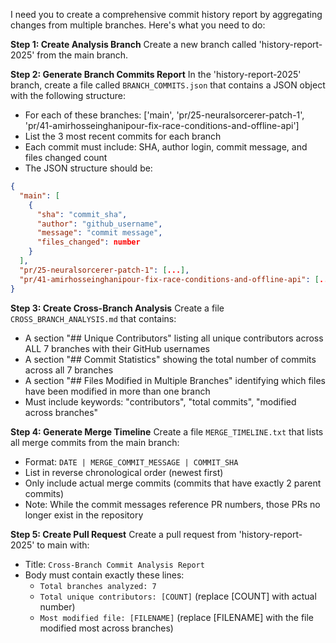 I need you to create a comprehensive commit history report by aggregating changes from multiple branches. Here's what you need to do:

**Step 1: Create Analysis Branch**
Create a new branch called 'history-report-2025' from the main branch.

**Step 2: Generate Branch Commits Report**
In the 'history-report-2025' branch, create a file called `BRANCH_COMMITS.json` that contains a JSON object with the following structure:
- For each of these branches: ['main', 'pr/25-neuralsorcerer-patch-1', 'pr/41-amirhosseinghanipour-fix-race-conditions-and-offline-api']
- List the 3 most recent commits for each branch
- Each commit must include: SHA, author login, commit message, and files changed count
- The JSON structure should be:
```json
{
  "main": [
    {
      "sha": "commit_sha",
      "author": "github_username",
      "message": "commit message",
      "files_changed": number
    }
  ],
  "pr/25-neuralsorcerer-patch-1": [...],
  "pr/41-amirhosseinghanipour-fix-race-conditions-and-offline-api": [...]
}
```

**Step 3: Create Cross-Branch Analysis**
Create a file `CROSS_BRANCH_ANALYSIS.md` that contains:
- A section "## Unique Contributors" listing all unique contributors across ALL 7 branches with their GitHub usernames
- A section "## Commit Statistics" showing the total number of commits across all 7 branches
- A section "## Files Modified in Multiple Branches" identifying which files have been modified in more than one branch
- Must include keywords: "contributors", "total commits", "modified across branches"

**Step 4: Generate Merge Timeline**
Create a file `MERGE_TIMELINE.txt` that lists all merge commits from the main branch:
- Format: `DATE | MERGE_COMMIT_MESSAGE | COMMIT_SHA`
- List in reverse chronological order (newest first)
- Only include actual merge commits (commits that have exactly 2 parent commits)
- Note: While the commit messages reference PR numbers, those PRs no longer exist in the repository

**Step 5: Create Pull Request**
Create a pull request from 'history-report-2025' to main with:
- Title: `Cross-Branch Commit Analysis Report`
- Body must contain exactly these lines:
  - `Total branches analyzed: 7`
  - `Total unique contributors: [COUNT]` (replace [COUNT] with actual number)
  - `Most modified file: [FILENAME]` (replace [FILENAME] with the file modified most across branches)